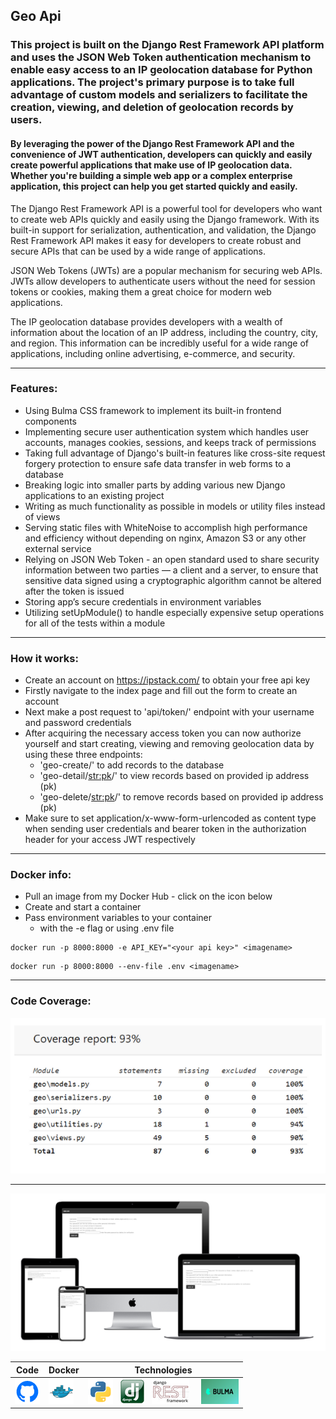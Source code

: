 ## Geo Api
### This project is built on the Django Rest Framework API platform and uses the JSON Web Token authentication mechanism to enable easy access to an IP geolocation database for Python applications. The project's primary purpose is to take full advantage of custom models and serializers to facilitate the creation, viewing, and deletion of geolocation records by users.

#### By leveraging the power of the Django Rest Framework API and the convenience of JWT authentication, developers can quickly and easily create powerful applications that make use of IP geolocation data. Whether you're building a simple web app or a complex enterprise application, this project can help you get started quickly and easily.

The Django Rest Framework API is a powerful tool for developers who want to create web APIs quickly and easily using the Django framework. With its built-in support for serialization, authentication, and validation, the Django Rest Framework API makes it easy for developers to create robust and secure APIs that can be used by a wide range of applications.

JSON Web Tokens (JWTs) are a popular mechanism for securing web APIs. JWTs allow developers to authenticate users without the need for session tokens or cookies, making them a great choice for modern web applications.

The IP geolocation database provides developers with a wealth of information about the location of an IP address, including the country, city, and region. This information can be incredibly useful for a wide range of applications, including online advertising, e-commerce, and security.

--------------------------------------------------

### Features:
* Using Bulma CSS framework to implement its built-in frontend components
* Implementing secure user authentication system which handles user accounts, manages cookies, sessions, and keeps track of permissions
* Taking full advantage of Django's built-in features like cross-site request forgery protection to ensure safe data transfer in web forms to a database
* Breaking logic into smaller parts by adding various new Django applications to an existing project 
* Writing as much functionality as possible in models or utility files instead of views 
* Serving static files with WhiteNoise to accomplish high performance and efficiency without depending on nginx, Amazon S3 or any other external service
* Relying on JSON Web Token - an open standard used to share security information between two parties — a client and a server, to ensure that sensitive data signed using a  cryptographic algorithm cannot be altered after the token is issued
* Storing app’s secure credentials in environment variables
* Utilizing setUpModule() to handle especially expensive setup operations for all of the tests within a module

--------------------------------------------------

### How it works:
* Create an account on https://ipstack.com/ to obtain your free api key
* Firstly navigate to the index page and fill out the form to create an account
* Next make a post request to 'api/token/' endpoint with your username and password credentials
* After acquiring the necessary access token you can now authorize yourself and start creating, viewing and removing geolocation data by using these three endpoints:
  * 'geo-create/' to add records to the database
  * 'geo-detail/<str:pk>/' to view records based on provided ip address (pk)
  * 'geo-delete/<str:pk>/' to remove records based on provided ip address (pk)
* Make sure to set application/x-www-form-urlencoded as content type when sending user credentials and bearer token in the authorization header for your access JWT respectively

--------------------------------------------------
  


### Docker info:
* Pull an image from my Docker Hub - click on the icon below
* Create and start a container 
* Pass environment variables to your container
  * with the -e flag or using .env file

```
docker run -p 8000:8000 -e API_KEY="<your api key>" <imagename>

```
```
docker run -p 8000:8000 --env-file .env <imagename>

```

--------------------------------------------------

### Code Coverage:

<img src="https://github.com/mjaroszewski1979/geo_api_v1/blob/main/html-report.png">

-------------------------------------------------

![caption](https://github.com/mjaroszewski1979/geo_api_v1/blob/main/geo_mockup.png)

  
 Code | Docker | Technologies
 ---- | ------ | ------------
[<img src="https://github.com/mjaroszewski1979/mjaroszewski1979/blob/main/github_g.png">](https://github.com/mjaroszewski1979/geo_api_v1) | [<img src="https://github.com/mjaroszewski1979/mjaroszewski1979/blob/main/docker_g.png">](https://hub.docker.com/r/maciej1245/geo_api_drf) | <img src="https://github.com/mjaroszewski1979/mjaroszewski1979/blob/main/python_g.png"> &nbsp; <img src="https://github.com/mjaroszewski1979/mjaroszewski1979/blob/main/django_g.png">   &nbsp; <img src="https://github.com/mjaroszewski1979/mjaroszewski1979/blob/main/drf.png"> &nbsp; &nbsp; <img src="https://github.com/mjaroszewski1979/mjaroszewski1979/blob/main/bulma_g.png"> 
